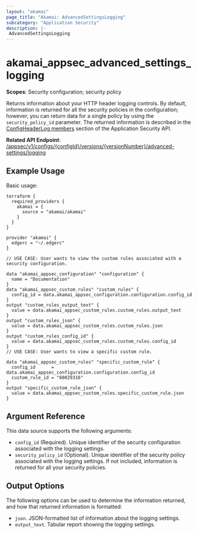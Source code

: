 ```yaml
---
layout: "akamai"
page_title: "Akamai: AdvancedSettingsLogging"
subcategory: "Application Security"
description: |-
 AdvancedSettingsLogging
---
```


# akamai_appsec_advanced_settings_logging

**Scopes**: Security configuration; security policy

Returns information about your HTTP header logging controls. By default, information is returned for all the security policies in the configuration; however, you can return data for a single policy by using the `security_policy_id` parameter. The returned information is described in the [ConfigHeaderLog members](https://developer.akamai.com/api/cloud_security/application_security/v1.html#a6d1c316) section of the Application Security API.

**Related API Endpoint**: [/appsec/v1/configs/{configId}/versions/{versionNumber}/advanced-settings/logging](https://developer.akamai.com/api/cloud_security/application_security/v1.html#gethttpheaderloggingforaconfiguration)

## Example Usage
Basic usage:

```
terraform {
  required_providers {
    akamai = {
      source = "akamai/akamai"
    }
  }
}

provider "akamai" {
  edgerc = "~/.edgerc"
}

// USE CASE: User wants to view the custom rules associated with a security configuration.

data "akamai_appsec_configuration" "configuration" {
  name = "Documentation"
}
data "akamai_appsec_custom_rules" "custom_rules" {
  config_id = data.akamai_appsec_configuration.configuration.config_id
}
output "custom_rules_output_text" {
  value = data.akamai_appsec_custom_rules.custom_rules.output_text
}
output "custom_rules_json" {
  value = data.akamai_appsec_custom_rules.custom_rules.json
}
output "custom_rules_config_id" {
  value = data.akamai_appsec_custom_rules.custom_rules.config_id
}
// USE CASE: User wants to view a specific custom rule.

data "akamai_appsec_custom_rules" "specific_custom_rule" {
  config_id      = data.akamai_appsec_configuration.configuration.config_id
  custom_rule_id = "60029316"
}
output "specific_custom_rule_json" {
  value = data.akamai_appsec_custom_rules.specific_custom_rule.json
}
```
## Argument Reference

This data source supports the following arguments:

- `config_id` (Required). Unique identifier of the security configuration associated with the logging settings.
- `security_policy_id` (Optional). Unique identifier of the security policy associated with the logging settings. If not included, information is returned for all your security policies.

## Output Options

The following options can be used to determine the information returned, and how that returned information is formatted:

- `json`. JSON-formatted list of information about the logging settings.
- `output_text`. Tabular report showing the logging settings.

